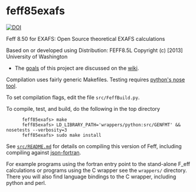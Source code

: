 feff85exafs
===========

[![DOI](https://zenodo.org/badge/doi/10.5281/zenodo.20629.svg)](http://dx.doi.org/10.5281/zenodo.20629)


Feff 8.50 for EXAFS: Open Source theoretical EXAFS calculations

Based on or developed using Distribution: FEFF8.5L
Copyright (c) [2013] University of Washington

* The
  [goals](https://github.com/xraypy/feff85exafs/wiki/Goals-of-the-feff85exafs-project)
  of this project are discussed on the
  [wiki](https://github.com/xraypy/feff85exafs/wiki).

Compilation uses fairly generic Makefiles.  Testing requires
[python's nose tool](https://nose.readthedocs.org/en/latest/).

To set compilation flags, edit the file `src/FeffBuild.py`.

To compile, test, and build, do the following in the top directory

```
	  feff85exafs> make
	  feff85exafs> LD_LIBRARY_PATH='wrappers/python:src/GENFMT' && nosetests --verbosity=3
	  feff85exafs> sudo make install
```

See [`src/README.md`](src/README.md) for details on compiling this
version of Feff, including compiling against
[json-fortran](https://github.com/jacobwilliams/json-fortran).

For example programs using the fortran entry point to the stand-alone
F_eff calculations or programs using the C wrapper see the `wrappers/`
directory.  There you will also find language bindings to the C
wrapper, including python and perl.
